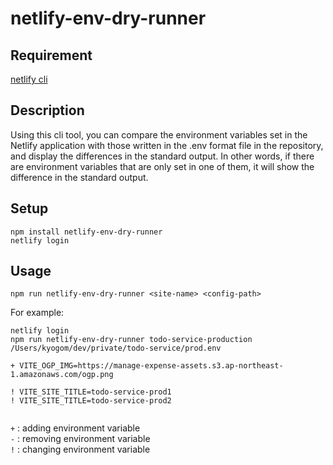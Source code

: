# netlify-env-dry-runner

## Requirement

[netlify cli](https://cli.netlify.com/)

## Description

Using this cli tool, you can compare the environment variables set in the Netlify application with those written in the .env format file in the repository, and display the differences in the standard output. In other words, if there are environment variables that are only set in one of them, it will show the difference in the standard output.

## Setup

`npm install netlify-env-dry-runner`  
`netlify login`

## Usage

`npm run netlify-env-dry-runner <site-name> <config-path>`

For example:

```
netlify login
npm run netlify-env-dry-runner todo-service-production /Users/kyogom/dev/private/todo-service/prod.env

+ VITE_OGP_IMG=https://manage-expense-assets.s3.ap-northeast-1.amazonaws.com/ogp.png

! VITE_SITE_TITLE=todo-service-prod1
! VITE_SITE_TITLE=todo-service-prod2


```

`+` : adding environment variable  
`-` : removing environment variable  
`!` : changing environment variable
